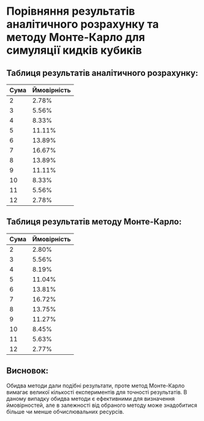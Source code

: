# Порівняння результатів аналітичного розрахунку та методу Монте-Карло для симуляції кидків кубиків

## Таблиця результатів аналітичного розрахунку:

| Сума | Ймовірність |
|------|-------------|
| 2    | 2.78%       |
| 3    | 5.56%       |
| 4    | 8.33%       |
| 5    | 11.11%      |
| 6    | 13.89%      |
| 7    | 16.67%      |
| 8    | 13.89%      |
| 9    | 11.11%      |
| 10   | 8.33%       |
| 11   | 5.56%       |
| 12   | 2.78%       |

## Таблиця результатів методу Монте-Карло:

| Сума | Ймовірність |
|------|-------------|
| 2    | 2.80%       |
| 3    | 5.56%       |
| 4    | 8.19%       |
| 5    | 11.04%      |
| 6    | 13.81%      |
| 7    | 16.72%      |
| 8    | 13.75%      |
| 9    | 11.27%      |
| 10   | 8.45%       |
| 11   | 5.63%       |
| 12   | 2.77%       |

## Висновок:
Обидва методи дали подібні результати, проте метод Монте-Карло вимагає великої кількості експериментів для точності результатів. В даному випадку обидва методи є ефективними для визначення ймовірностей, але в залежності від обраного методу може знадобитися більше чи менше обчислювальних ресурсів.